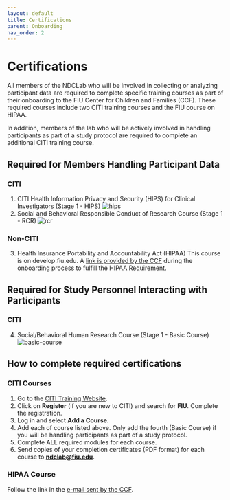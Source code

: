 ```yaml
---
layout: default
title: Certifications
parent: Onboarding
nav_order: 2
---
```


# Certifications
All members of the NDCLab who will be involved in collecting or analyzing participant data are required to complete specific training courses as part of their onboarding to the FIU Center for Children and Families (CCF).  These required courses include two CITI training courses and the FIU course on HIPAA.

In addition, members of the lab who will be actively involved in handling participants as part of a study protocol are required to complete an additional CITI training course.

## Required for Members Handling Participant Data
### CITI
1. CITI Health Information Privacy and Security (HIPS) for Clinical Investigators (Stage 1 - HIPS)
![hips](https://raw.githubusercontent.com/NDCLab/wiki/gh-pages/docs/_assets/onboarding/hips.png)
2. Social and Behavioral Responsible Conduct of Research Course (Stage 1 - RCR)
![rcr](https://raw.githubusercontent.com/NDCLab/wiki/gh-pages/docs/_assets/onboarding/rcr.png)

### Non-CITI
3. Health Insurance Portability and Accountability Act (HIPAA)
This course is on develop.fiu.edu. A [link is provided by the CCF](https://ndclab.github.io/wiki/docs/onboarding/ccc-emails.html) during the onboarding process to fulfill the HIPAA Requirement.


## Required for Study Personnel Interacting with Participants
### CITI
4. Social/Behavioral Human Research Course (Stage 1 - Basic Course)
![basic-course](https://raw.githubusercontent.com/NDCLab/wiki/gh-pages/docs/_assets/onboarding/basic-course.png)


## How to complete required certifications
### CITI Courses
1. Go to the [CITI Training Website](https://about.citiprogram.org/en/homepage/).
2. Click on **Register** (if you are new to CITI) and search for **FIU**. Complete the registration.
3. Log in and select **Add a Course**.
4. Add each of course listed above.  Only add the fourth (Basic Course) if you will be handling participants as part of a study protocol.
5. Complete ALL required modules for each course.
6. Send copies of your completion certificates (PDF format) for each course to **ndclab@fiu.edu**.

### HIPAA Course
Follow the link in the [e-mail sent by the CCF](https://ndclab.github.io/wiki/docs/onboarding/ccc-emails.html).






 